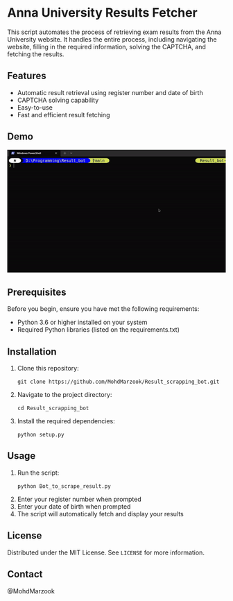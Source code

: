  # Anna University Results Fetcher

This script automates the process of retrieving exam results from the Anna University website. It handles the entire process, including navigating the website, filling in the required information, solving the CAPTCHA, and fetching the results.

## Features

- Automatic result retrieval using register number and date of birth
- CAPTCHA solving capability
- Easy-to-use 
- Fast and efficient result fetching

## Demo

![Demo video](demo.gif)

## Prerequisites

Before you begin, ensure you have met the following requirements:
* Python 3.6 or higher installed on your system
* Required Python libraries (listed on the requirements.txt)

## Installation

1. Clone this repository:
   ```
   git clone https://github.com/MohdMarzook/Result_scrapping_bot.git
   ```
2. Navigate to the project directory:
   ```
   cd Result_scrapping_bot
   ```
3. Install the required dependencies:
   ```
   python setup.py
   ```

## Usage

1. Run the script:
   ```
   python Bot_to_scrape_result.py
   ```
2. Enter your register number when prompted
3. Enter your date of birth when prompted
4. The script will automatically fetch and display your results


## License

Distributed under the MIT License. See `LICENSE` for more information.

## Contact

@MohdMarzook

